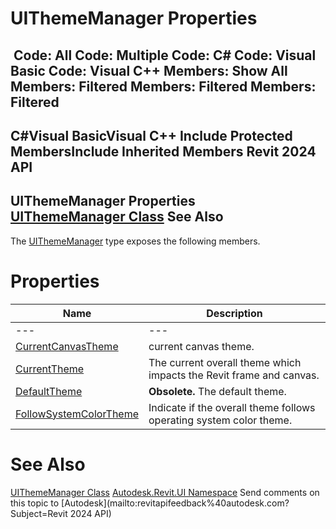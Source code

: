 # UIThemeManager Properties

﻿
 Code: All Code: Multiple Code: C# Code: Visual Basic Code: Visual C++  Members: Show All Members: Filtered Members: Filtered Members: Filtered   
---  
C#Visual BasicVisual C++
Include Protected MembersInclude Inherited Members
Revit 2024 API  
---  
UIThemeManager Properties  
[UIThemeManager Class](d6f7a05b-dd4b-275d-a7d4-6d0ba67c6f28.md "UIThemeManager Class") See Also  
---  
The [UIThemeManager](d6f7a05b-dd4b-275d-a7d4-6d0ba67c6f28.md "UIThemeManager Class") type exposes the following members.
# Properties
| Name | Description |
| --- | --- |
| --- | --- | --- |
| [CurrentCanvasTheme](2781557c-986e-5bec-0762-97ae790903d4.md "CurrentCanvasTheme Property") | current canvas theme. |
| [CurrentTheme](0b4c281a-6f15-ff69-792f-ef52182c316e.md "CurrentTheme Property") | The current overall theme which impacts the Revit frame and canvas. |
| [DefaultTheme](f0af2408-0d16-4ed6-5eac-ce9d63d221c9.md "DefaultTheme Property") | **Obsolete.** The default theme. |
| [FollowSystemColorTheme](7cee2337-591b-14ec-dd41-401caba5c5bc.md "FollowSystemColorTheme Property") | Indicate if the overall theme follows operating system color theme. |

# See Also
[UIThemeManager Class](d6f7a05b-dd4b-275d-a7d4-6d0ba67c6f28.md "UIThemeManager Class")
[Autodesk.Revit.UI Namespace](e86fd90a-8957-02a6-da7f-ced248966e3e.md "Autodesk.Revit.UI Namespace")
Send comments on this topic to [Autodesk](mailto:revitapifeedback%40autodesk.com?Subject=Revit 2024 API)